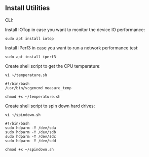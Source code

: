 ## Install Utilities

CLI:

Install IOTop in case you want to monitor the device IO performance:
```console
sudo apt install iotop
```

Install IPerf3 in case you want to run a network performance test:
```console
sudo apt install iperf3
```

Create shell script to get the CPU temperature:
```console
vi ~/temperature.sh
```

```
#!/bin/bash
/usr/bin/vcgencmd measure_temp
```

```console
chmod +x ~/temperature.sh
```

Create shell script to spin down hard drives:
```console
vi ~/spindown.sh
```

```
#!/bin/bash
sudo hdparm -Y /dev/sda
sudo hdparm -Y /dev/sdb
sudo hdparm -Y /dev/sdc
sudo hdparm -Y /dev/sdd
```

```console
chmod +x ~/spindown.sh
```
